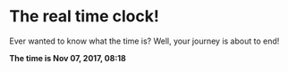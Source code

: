 # The real time clock!

Ever wanted to know what the time is? Well, your journey is about to end!

**The time is Nov 07, 2017, 08:18**